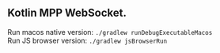 ## Kotlin MPP WebSocket.   
Run macos native version: `./gradlew runDebugExecutableMacos`  
Run JS browser version: `./gradlew jsBrowserRun`  